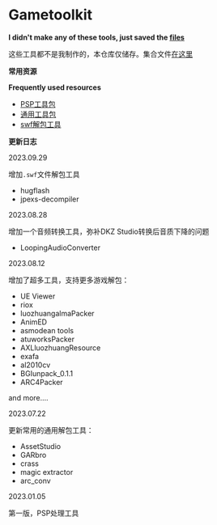 # Gametoolkit


**I didn't make any of these tools, just saved the [files](https://github.com/Little-Data/Gametoolkit/releases)**

这些工具都不是我制作的，本仓库仅储存。集合文件[在这里](https://github.com/Little-Data/Gametoolkit/releases)

**常用资源**

**Frequently used resources**

- [PSP工具包](https://github.com/Little-Data/Gametoolkit/releases/tag/V1.0)
- [通用工具包](https://github.com/Little-Data/Gametoolkit/releases/tag/V2.0)
- [swf解包工具](https://github.com/Little-Data/Gametoolkit/releases/tag/V4.0)

**更新日志**

2023.09.29

增加`.swf`文件解包工具

- hugflash
- jpexs-decompiler

2023.08.28

增加一个音频转换工具，弥补DKZ Studio转换后音质下降的问题

- LoopingAudioConverter

2023.08.12

增加了超多工具，支持更多游戏解包：

- UE Viewer
- riox
- luozhuangalmaPacker
- AnimED
- asmodean tools
- atuworksPacker
- AXLluozhuangResource
- exafa
- al2010cv
- BGIunpack_0.1.1
- ARC4Packer

and more....

2023.07.22

更新常用的通用解包工具：

- AssetStudio
- GARbro
- crass
- magic extractor
- arc_conv

2023.01.05

第一版，PSP处理工具
